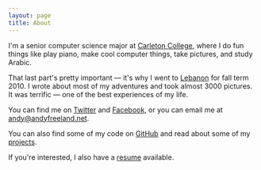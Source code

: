 ```yaml
---
layout: page
title: About
---
```


I'm a senior computer science major at [Carleton College](http://www.carleton.edu), where I do fun things like play piano, make cool computer things, take pictures, and study Arabic.

That last part's pretty important &mdash; it's why I went to [Lebanon](/lebanon/) for fall term 2010. I wrote about most of my adventures and took almost 3000 pictures. It was terrific &mdash; one of the best experiences of my life.

You can find me on [Twitter](https://twitter.com/rouge8) and [Facebook](https://www.facebook.com/andy.freeland), or you can email me at <andy@andyfreeland.net>.

You can also find some of my code on [GitHub](https://github.com/rouge8) and read about some of my [projects](/projects/).

If you're interested, I also have a [resume](/resume.pdf) available.


